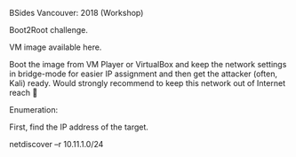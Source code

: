 BSides Vancouver: 2018 (Workshop)

Boot2Root challenge.

VM image available here.

Boot the image from VM Player or VirtualBox and keep the network settings in bridge-mode for easier IP assignment and then get the attacker (often, Kali) ready.  Would strongly recommend to keep this network out of Internet reach 

Enumeration:  

First, find the IP address of the target.

netdiscover –r 10.11.1.0/24

